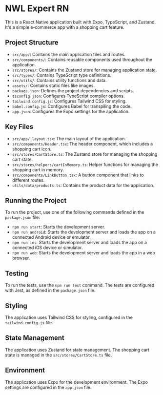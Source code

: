 # NWL Expert RN

This is a React Native application built with Expo, TypeScript, and Zustand. It's a simple e-commerce app with a shopping cart feature.

## Project Structure

-   `src/app/`: Contains the main application files and routes.
-   `src/components/`: Contains reusable components used throughout the application.
-   `src/stores/`: Contains the Zustand store for managing application state.
-   `src/types/`: Contains TypeScript type definitions.
-   `src/utils/`: Contains utility functions and data.
-   `assets/`: Contains static files like images.
-   `package.json`: Defines the project dependencies and scripts.
-   `tsconfig.json`: Configures TypeScript compiler options.
-   `tailwind.config.js`: Configures Tailwind CSS for styling.
-   `babel.config.js`: Configures Babel for transpiling the code.
-   `app.json`: Configures the Expo settings for the application.

## Key Files

-   `src/app/_layout.tsx`: The main layout of the application.
-   `src/components/Header.tsx`: The header component, which includes a shopping cart icon.
-   `src/stores/CartStore.ts`: The Zustand store for managing the shopping cart state.
-   `src/stores/helpers/cartInMemory.ts`: Helper functions for managing the shopping cart in memory.
-   `src/components/LinkButton.tsx`: A button component that links to different routes.
-   `utils/data/products.ts`: Contains the product data for the application.

## Running the Project

To run the project, use one of the following commands defined in the `package.json` file:

-   `npm run start`: Starts the development server.
-   `npm run android`: Starts the development server and loads the app on a connected Android device or emulator.
-   `npm run ios`: Starts the development server and loads the app on a connected iOS device or simulator.
-   `npm run web`: Starts the development server and loads the app in a web browser.

## Testing

To run the tests, use the `npm run test` command. The tests are configured with Jest, as defined in the `package.json` file.

## Styling

The application uses Tailwind CSS for styling, configured in the `tailwind.config.js` file.

## State Management

The application uses Zustand for state management. The shopping cart state is managed in the `src/stores/CartStore.ts` file.

## Environment

The application uses Expo for the development environment. The Expo settings are configured in the `app.json` file.
